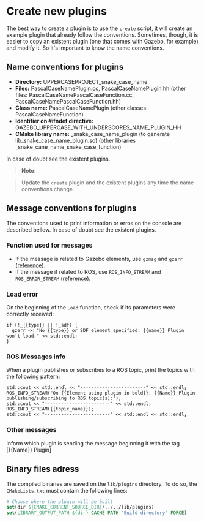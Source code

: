 # Create new plugins
The best way to create a plugin is to use the `create`  script, it will create an example plugin that already follow the conventions.
Sometimes, though, it is easier to copy an existent plugin (one that comes with Gazebo, for example) and modify it. So it's important to know the name conventions.

## Name conventions for plugins

* **Directory:** UPPERCASEPROJECT_snake_case_name
* **Files:** PascalCaseNamePlugin.cc, PascalCaseNamePlugin.hh (other files: PascalCaseNamePascalCaseFunction.cc, PascalCaseNamePascalCaseFunction.hh)
* **Class name:** PascalCaseNamePlugin (other classes: PascalCaseNameFunction)
* **Identifier on #ifndef directive:** GAZEBO_UPPERCASE_WITH_UNDERSCORES_NAME_PLUGIN_HH
* **CMake library name:**  _snake_case_name_plugin (to generate lib_snake_case_name_plugin.so) (other libraries _snake_cane_name_snake_case_function)

In case of doubt see the existent plugins.

> **Note:**

> Update the `create` plugin and the existent plugins any time the name conventions change.


## Message conventions for plugins

The conventions used to print information or erros on the console are described bellow. In case of doubt see the existent plugins.

### Function used for messages

* If the message is related to Gazebo elements, use `gzmsg` and `gzerr` ([reference](https://osrf-distributions.s3.amazonaws.com/gazebo/api/dev/group__gazebo__common.html)).
* If the message if related to ROS, use `ROS_INFO_STREAM` and `ROS_ERROR_STREAM` ([reference](http://wiki.ros.org/roscpp/Overview/Logging)).

### Load error
On the beginning of the `Load` function, check if its parameters were correctly received:

```
if (!_{{type}} || !_sdf) {
  gzerr << "No {{type}} or SDF element specified. {{name}} Plugin won't load." << std::endl;
}
```

### ROS Messages info
When a plugin publishes or subscribes to a ROS topic, print the topics with the following pattern:

```
std::cout << std::endl << "------------------------" << std::endl;
ROS_INFO_STREAM("On {{Element using plugin in bold}}, {{Name}} Plugin publishing/subscribing to ROS topic(s):");
std::cout << "------------------------" << std::endl;
ROS_INFO_STREAM({{topic_name}});
std::cout << "------------------------" << std::endl << std::endl;
```

### Other messages

Inform which plugin is sending the message beginning it with the tag [{{Name}} Plugin]

## Binary files adress

The compiled binaries are saved on the `lib/plugins` directory. To do so, the `CMakeLists.txt` must contain the following lines:

```CMake
# Choose where the plugin will be built
set(dir ${CMAKE_CURRENT_SOURCE_DIR}/../../lib/plugins)
set(LIBRARY_OUTPUT_PATH ${dir} CACHE PATH "Build directory" FORCE)
```
